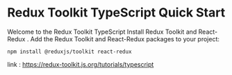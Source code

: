 # Redux Toolkit TypeScript Quick Start
Welcome to the Redux Toolkit TypeScript
Install Redux Toolkit and React-Redux .
Add the Redux Toolkit and React-Redux packages to your project:
```
npm install @reduxjs/toolkit react-redux

````

link : https://redux-toolkit.js.org/tutorials/typescript
